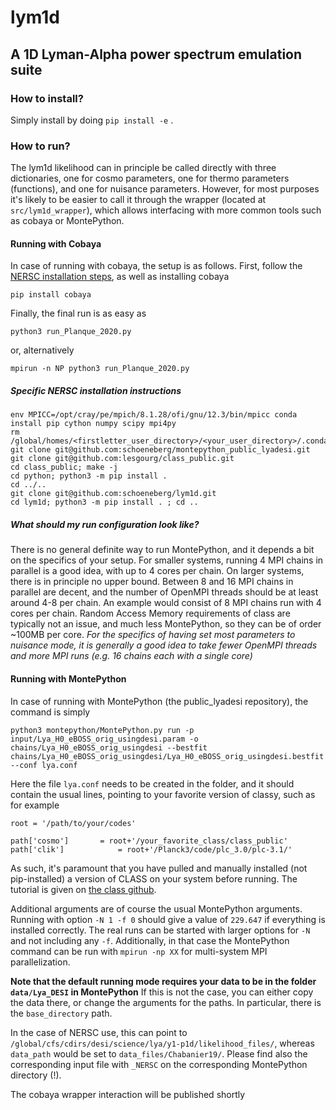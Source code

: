 # lym1d
## A 1D Lyman-Alpha power spectrum emulation suite

### How to install?

Simply install by doing `pip install -e` .

### How to run?

The lym1d likelihood can in principle be called directly with three dictionaries, one for cosmo parameters, one for thermo parameters (functions), and one for nuisance parameters. However, for most purposes it's likely to be easier to call it through the wrapper (located at `src/lym1d_wrapper`), which allows interfacing with more common tools such as cobaya or MontePython.

#### Running with Cobaya

In case of running with cobaya, the setup is as follows. First, follow the [NERSC installation steps](#Specific-nersc-installation-instructions), as well as installing cobaya

    pip install cobaya

Finally, the final run is as easy as

    python3 run_Planque_2020.py

or, alternatively

    mpirun -n NP python3 run_Planque_2020.py

##### Specific NERSC installation instructions

    env MPICC=/opt/cray/pe/mpich/8.1.28/ofi/gnu/12.3/bin/mpicc conda install pip cython numpy scipy mpi4py
    rm /global/homes/<firstletter_user_directory>/<your_user_directory>/.conda/envs/TEST/compiler_compat/ld
    git clone git@github.com:schoeneberg/montepython_public_lyadesi.git
    git clone git@github.com:lesgourg/class_public.git
    cd class_public; make -j
    cd python; python3 -m pip install .
    cd ../..
    git clone git@github.com:schoeneberg/lym1d.git
    cd lym1d; python3 -m pip install . ; cd ..

##### What should my run configuration look like?

There is no general definite way to run MontePython, and it depends a bit on the specifics of your setup. For smaller systems, running 4 MPI chains in parallel is a good idea, with up to 4 cores per chain. On larger systems, there is in principle no upper bound. Between 8 and 16 MPI chains in parallel are decent, and the number of OpenMPI threads should be at least around 4-8 per chain. An example would consist of 8 MPI chains run with 4 cores per chain. Random Access Memory requirements of class are typically not an issue, and much less MontePython, so they can be of order ~100MB per core. *For the specifics of having set most parameters to nuisance mode, it is generally a good idea to take fewer OpenMPI threads and more MPI runs (e.g. 16 chains each with a single core)*

#### Running with MontePython

In case of running with MontePython (the public_lyadesi repository), the command is simply

    python3 montepython/MontePython.py run -p input/Lya_H0_eBOSS_orig_usingdesi.param -o chains/Lya_H0_eBOSS_orig_usingdesi --bestfit chains/Lya_H0_eBOSS_orig_usingdesi/Lya_H0_eBOSS_orig_usingdesi.bestfit --conf lya.conf

Here the file `lya.conf` needs to be created in the folder, and it should contain the usual lines, pointing to your favorite version of classy, such as for example

    root = '/path/to/your/codes'

    path['cosmo']		= root+'/your_favorite_class/class_public'
    path['clik']            = root+'/Planck3/code/plc_3.0/plc-3.1/'

As such, it's paramount that you have pulled and manually installed (not pip-installed) a version of CLASS on your system before running. The tutorial is given on [the class github](https://github.com/lesgourg/class_public).

Additional arguments are of course the usual MontePython arguments. Running with option `-N 1 -f 0` should give a value of `229.647` if everything is installed correctly. The real runs can be started with larger options for `-N` and not including any `-f`. Additionally, in that case the MontePython command can be run with `mpirun -np XX` for multi-system MPI parallelization.

**Note that the default running mode requires your data to be in the folder `data/Lya_DESI` in MontePython** If this is not the case, you can either copy the data there, or change the arguments for the paths. In particular, there is the `base_directory` path.

In the case of NERSC use, this can point to `/global/cfs/cdirs/desi/science/lya/y1-p1d/likelihood_files/`, whereas `data_path` would be set to `data_files/Chabanier19/`. Please find also the corresponding input file with `_NERSC` on the corresponding MontePython directory (!).

The cobaya wrapper interaction will be published shortly
